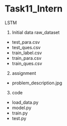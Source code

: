 # Task11_Intern
LSTM 

1. Initial data
raw_dataset
  - test_para.csv
  - test_ques.csv
  - train_label.csv
  - train_para.csv
  - train_ques.csv

2. assignment
- problem_description.jpg

3. code
- load_data.py
- model.py
- train.py
- test.py
